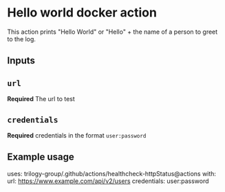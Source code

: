 # Hello world docker action

This action prints "Hello World" or "Hello" + the name of a person to greet to the log.

## Inputs

## `url`

**Required** The url to test

## `credentials`

**Required** credentials in the format `user:password`

## Example usage

uses: trilogy-group/.github/actions/healthcheck-httpStatus@actions
with:
  url: https://www.example.com/api/v2/users
  credentials: user:password